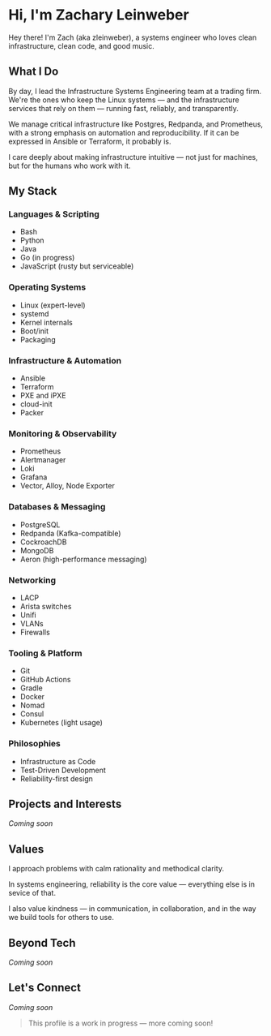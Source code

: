 # Hi, I'm Zachary Leinweber

Hey there! I'm Zach (aka zleinweber), a systems engineer who loves clean infrastructure, clean code, and good music.

## What I Do

By day, I lead the Infrastructure Systems Engineering team at a trading firm. We're the ones who keep the Linux systems — and the infrastructure services that rely on them — running fast, reliably, and transparently.

We manage critical infrastructure like Postgres, Redpanda, and Prometheus, with a strong emphasis on automation and reproducibility. If it can be expressed in Ansible or Terraform, it probably is.

I care deeply about making infrastructure intuitive — not just for machines, but for the humans who work with it.

## My Stack

### Languages & Scripting

- Bash
- Python
- Java
- Go (in progress)
- JavaScript (rusty but serviceable)

### Operating Systems

- Linux (expert-level)
- systemd
- Kernel internals
- Boot/init
- Packaging

### Infrastructure & Automation

- Ansible
- Terraform
- PXE and iPXE
- cloud-init
- Packer

### Monitoring & Observability

- Prometheus
- Alertmanager
- Loki
- Grafana
- Vector, Alloy, Node Exporter

### Databases & Messaging

- PostgreSQL
- Redpanda (Kafka-compatible)
- CockroachDB
- MongoDB
- Aeron (high-performance messaging)

### Networking

- LACP
- Arista switches
- Unifi
- VLANs
- Firewalls

### Tooling & Platform

- Git
- GitHub Actions
- Gradle
- Docker
- Nomad
- Consul
- Kubernetes (light usage)

### Philosophies

- Infrastructure as Code
- Test-Driven Development
- Reliability-first design

## Projects and Interests

*Coming soon*

## Values

I approach problems with calm rationality and methodical clarity.

In systems engineering, reliability is the core value — everything else is in sevice of that.

I also value kindness — in communication, in collaboration, and in the way we build tools for others to use.

## Beyond Tech

*Coming soon*

## Let's Connect

*Coming soon*

> This profile is a work in progress — more coming soon!
